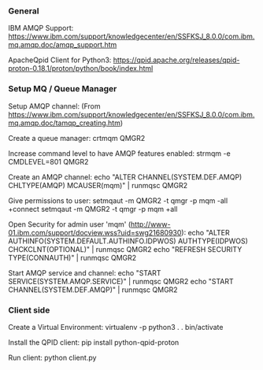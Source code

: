 ### General ###

IBM AMQP Support:
https://www.ibm.com/support/knowledgecenter/en/SSFKSJ_8.0.0/com.ibm.mq.amqp.doc/amqp_support.htm

ApacheQpid Client for Python3:
https://qpid.apache.org/releases/qpid-proton-0.18.1/proton/python/book/index.html




### Setup MQ / Queue Manager ###

Setup AMQP channel:
(From https://www.ibm.com/support/knowledgecenter/en/SSFKSJ_8.0.0/com.ibm.mq.amqp.doc/tamqp_creating.htm)

Create a queue manager:
    crtmqm QMGR2

Increase command level to have AMQP features enabled:
    strmqm -e CMDLEVEL=801  QMGR2


Create an AMQP channel:
    echo "ALTER CHANNEL(SYSTEM.DEF.AMQP) CHLTYPE(AMQP) MCAUSER(mqm)" | runmqsc QMGR2

Give permissions to user:
    setmqaut -m QMGR2 -t qmgr -p mqm -all +connect
    setmqaut -m QMGR2 -t qmgr -p mqm +all 


Open Security for admin user 'mqm' (http://www-01.ibm.com/support/docview.wss?uid=swg21680930):
    echo "ALTER AUTHINFO(SYSTEM.DEFAULT.AUTHINFO.IDPWOS) AUTHTYPE(IDPWOS) CHCKCLNT(OPTIONAL)" | runmqsc QMGR2
    echo "REFRESH SECURITY TYPE(CONNAUTH)" | runmqsc QMGR2


Start AMQP service and channel:
    echo "START SERVICE(SYSTEM.AMQP.SERVICE)" | runmqsc QMGR2
    echo "START CHANNEL(SYSTEM.DEF.AMQP)" | runmqsc QMGR2


### Client side ###

Create a Virtual Environment:
    virtualenv -p python3 .
    . bin/activate

Install the QPID client:
    pip install python-qpid-proton

Run client:
    python client.py